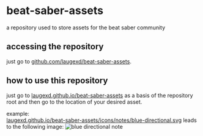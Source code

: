 # beat-saber-assets
a repository used to store assets for the beat saber community

## accessing the repository
just go to [github.com/laugexd/beat-saber-assets](https://github.com/laugexd/beat-saber-assets/).

## how to use this repository
just go to [laugexd.github.io/beat-saber-assets](https://laugexd.github.io/beat-saber-assets/) as a basis of the repository root and then go to the location of your desired asset.

example:  
[laugexd.github.io/beat-saber-assets/icons/notes/blue-directional.svg](https://laugexd.github.io/beat-saber-assets/icons/notes/blue-directional.svg) leads to the following image:
![blue directional note](https://laugexd.github.io/beat-saber-assets/icons/notes/blue-directional.svg)
